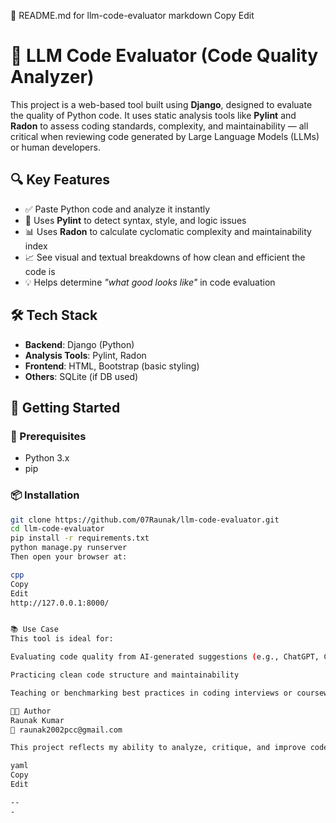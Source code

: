 📄 README.md for llm-code-evaluator
markdown
Copy
Edit
# 🧠 LLM Code Evaluator (Code Quality Analyzer)

This project is a web-based tool built using **Django**, designed to evaluate the quality of Python code. It uses static analysis tools like **Pylint** and **Radon** to assess coding standards, complexity, and maintainability — all critical when reviewing code generated by Large Language Models (LLMs) or human developers.

## 🔍 Key Features

- ✅ Paste Python code and analyze it instantly
- 🧪 Uses **Pylint** to detect syntax, style, and logic issues
- 📊 Uses **Radon** to calculate cyclomatic complexity and maintainability index
- 📈 See visual and textual breakdowns of how clean and efficient the code is
- 💡 Helps determine *"what good looks like"* in code evaluation

## 🛠 Tech Stack

- **Backend**: Django (Python)
- **Analysis Tools**: Pylint, Radon
- **Frontend**: HTML, Bootstrap (basic styling)
- **Others**: SQLite (if DB used)

## 🚀 Getting Started

### 🧩 Prerequisites
- Python 3.x
- pip

### 📦 Installation

```bash
git clone https://github.com/07Raunak/llm-code-evaluator.git
cd llm-code-evaluator
pip install -r requirements.txt
python manage.py runserver
Then open your browser at:

cpp
Copy
Edit
http://127.0.0.1:8000/


📚 Use Case
This tool is ideal for:

Evaluating code quality from AI-generated suggestions (e.g., ChatGPT, Copilot)

Practicing clean code structure and maintainability

Teaching or benchmarking best practices in coding interviews or coursework

👨‍💻 Author
Raunak Kumar
📧 raunak2002pcc@gmail.com

This project reflects my ability to analyze, critique, and improve code — a key requirement for AI code assistant roles.

yaml
Copy
Edit

--
-

